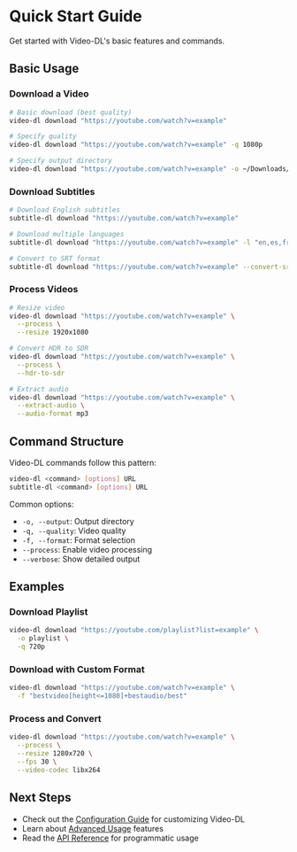 # Quick Start Guide

Get started with Video-DL's basic features and commands.

## Basic Usage

### Download a Video

```bash
# Basic download (best quality)
video-dl download "https://youtube.com/watch?v=example"

# Specify quality
video-dl download "https://youtube.com/watch?v=example" -q 1080p

# Specify output directory
video-dl download "https://youtube.com/watch?v=example" -o ~/Downloads/videos
```

### Download Subtitles

```bash
# Download English subtitles
subtitle-dl download "https://youtube.com/watch?v=example"

# Download multiple languages
subtitle-dl download "https://youtube.com/watch?v=example" -l "en,es,fr"

# Convert to SRT format
subtitle-dl download "https://youtube.com/watch?v=example" --convert-srt
```

### Process Videos

```bash
# Resize video
video-dl download "https://youtube.com/watch?v=example" \
  --process \
  --resize 1920x1080

# Convert HDR to SDR
video-dl download "https://youtube.com/watch?v=example" \
  --process \
  --hdr-to-sdr

# Extract audio
video-dl download "https://youtube.com/watch?v=example" \
  --extract-audio \
  --audio-format mp3
```

## Command Structure

Video-DL commands follow this pattern:
```bash
video-dl <command> [options] URL
subtitle-dl <command> [options] URL
```

Common options:
- `-o, --output`: Output directory
- `-q, --quality`: Video quality
- `-f, --format`: Format selection
- `--process`: Enable video processing
- `--verbose`: Show detailed output

## Examples

### Download Playlist
```bash
video-dl download "https://youtube.com/playlist?list=example" \
  -o playlist \
  -q 720p
```

### Download with Custom Format
```bash
video-dl download "https://youtube.com/watch?v=example" \
  -f "bestvideo[height<=1080]+bestaudio/best"
```

### Process and Convert
```bash
video-dl download "https://youtube.com/watch?v=example" \
  --process \
  --resize 1280x720 \
  --fps 30 \
  --video-codec libx264
```

## Next Steps

- Check out the [Configuration Guide](configuration.md) for customizing Video-DL
- Learn about [Advanced Usage](advanced-usage.md) features
- Read the [API Reference](../api/downloader.md) for programmatic usage